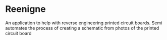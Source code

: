 # Reenigne
An application to help with reverse engineering printed circuit boards. Semi automates the process of creating a schematic from photos of the printed circuit board
